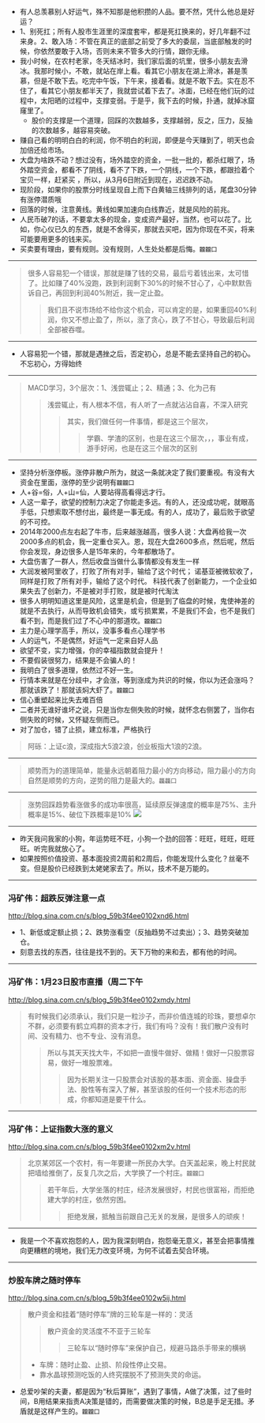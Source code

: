 - 有人总羡慕别人好运气，殊不知那是他积攒的人品。要不然，凭什么他总是好运？
- 1、别死扛；所有人股市生涯里的深度套牢，都是死扛换来的，好几年翻不过来身。2、敢入场：不管在真正的底部之前受了多大的委屈，当底部触发的时候，你依然要敢于入场，否则未来不管多大的行情，跟你无缘。
- 我小时候，在农村老家，冬天结冰时，我们家后面的坑里，很多小朋友去滑冰。我那时候小，不敢，就站在岸上看。看其它小朋友在湖上滑冰，甚是羡慕，但是不敢下去。吃完中午饭，下午来，接着看。就是不敢下去。实在忍不住了，看其它小朋友都半天了，我就尝试着下去了。冰面，已经在他们玩的过程中，太阳晒的过程中，支撑变弱。于是乎，我下去的时候，扑通，就掉冰窟窿里了。
  - 股价的支撑是一个道理，回踩的次数越多，支撑越弱，反之，压力，反抽的次数越多，越容易突破。
- 赚自己看的明明白白的利润，你不明白的利润，即便是今天赚到了，明天也会加倍还给市场。
- 大盘为啥跌不动？想过没有，场外踏空的资金，一批一批的，都杀红眼了，场外踏空资金，都看不了阴线，看不了下跌，一个阴线，一个下跌，都跟捡着个宝贝一样，赶紧买 ，所以，从3月6日附近到现在，迟迟跌不动。
- 现阶段，如果你的股票分时线呈现自上而下白黄轴三线排列的话，尾盘30分钟有涨停潜质哦
- 回落的时候，注意黄线。黄线如果加速向白线靠近，就是风险的前兆。
- 人民币破7的话，不要拿太多的现金，变成资产最好，当然，也可以花了。比如，你心仪已久的东西，就是不舍得买，那就去买吧，因为你现在不买，将来可能要用更多的钱来买。
- 买卖要有理由，要有规则。没有规则，人生处处都是后悔。`龖龖囗`
---
>很多人容易犯一个错误，那就是赚了钱的交易，最后亏着钱出来，太可惜了。比如赚了40%没跑，跌到利润剩下30%的时候不甘心了，心中默默告诉自己，再回到利润40%附近，我一定止盈。
>>我们且不说市场给不给你这个机会，可以肯定的是，如果重回40%利润，你又不想止盈了，所以，涨了贪心，跌了不甘心，导致最后利润全部被吞噬。
---
- 人容易犯一个错，那就是遇挫之后，否定初心，总是不能去坚持自己的初心。不忘初心，方得始终
---
>MACD学习，3个层次：1、浅尝辄止；2、精通；3、化为己有
>>浅尝辄止，有人根本不信，有人听了一点就沾沾自喜，不深入研究
>>>其实，我们做任何一件事情，都是这三个层次，
>>>>学霸、学渣的区别，也是在这三个层次，，，事业有成，游手好闲，也是在这三个层次的区别
---
- 坚持分析涨停板。涨停非散户所为，就这一条就决定了我们要重视。有没有大资金在里面，涨停的至少说明有`龖龖囗`
- 人+谷=俗，人+山=仙，人要站得高看得远才行。
- 人这一辈子，欲望的控制力决定了你能走多远。有的人，还没成功呢，就眼高手低，只想索取不想付出，最终是一事无成。有的人，成功了，最后败于欲望的不可控。
- 2014年2000点左右起了牛市，后来越涨越高，很多人说：大盘再给我一次2000多点的机会，我一定重仓买入。恩，现在大盘2600多点，然后呢，然后你会发现，身边很多人是15年来的，今年都散场了。
- 大盘伤害了一群人，然后收盘当做什么事情都没有发生一样
- 大润发被阿里收了，打败了所有对手，输给了这个时代； 诺基亚被微软收了，同样是打败了所有对手，输给了这个时代。 科技代表了创新能力，一个企业如果失去了创新力，不是被对手打败，就是被时代淘汰
- 很多人明明知道这里是风险，这里是机会，但是到了临盘的时候，鬼使神差的就是不去执行，从而导致机会错失，或亏损累累，不是我们不会，也不是我们看不到，而是我们过了不心中的那道坎。`龖龖囗`
- 主力是心理学高手，所以，没事多看点心理学书
- 人的运气，不是偶然，好运气一定来自好人品
- 欲望不变，实力增强，你的幸福指数就会提升！
- 不要假装很努力，结果是不会骗人的！
- 我明白了很多道理，依然过不好一生。
- 行情本来就是在分歧中，才会涨，等到涨成为共识的时候，你以为还会涨吗？那就该跌了！那就该焖大虾了。`龖龖囗`
- 信心重塑起来比失去难百倍
- 二者并无谁好谁坏之说，只是当你左侧失败的时候，就怀念右侧罢了，当你右侧失败的时候，又怀疑左侧而已。
- 对了加仓，错了止损，建立标准，严格执行
>阿砾：上证c浪，深成指大5浪2浪，创业板指大1浪的2浪。
---
>顺势而为的道理简单，能量永远朝着阻力最小的方向移动，阻力最小的方向自然是顺势的方向，逆势的阻力是最大的。`龘龘囗`
---
>涨势回踩趋势看涨做多的成功率很高，延续原反弹速度的概率是75%、主升概率是15%、破位下跌概率是10%
![](http://album.sina.com.cn/pic/001DQGn4zy7iR5snx8W56)
---
- 昨天我问我家的小狗，年运势旺不旺，小狗一个劲的回答：旺旺，旺旺，旺旺旺。听完我就放心了。
- 如果按照价值投资、基本面投资2周前和2周后，你能发现什么变化？丝毫不变。但是股价已经跌到太姥姥家去了。所以，技术不是万能的。
---
### 冯矿伟：超跌反弹注意一点
http://blog.sina.com.cn/s/blog_59b3f4ee0102xnd6.html
- 1、新低或定额止损；2、跌势涨看空（反抽趋势不过卖出）；3、趋势突破加仓。
- 刻意去找的东西，往往是找不到的。天下万物的来和去，都有他的时间。
---
### 冯矿伟：1月23日股市直播（周二下午
http://blog.sina.com.cn/s/blog_59b3f4ee0102xmdy.html
>有时候我们必须承认，我们只是一粒沙子，而非价值连城的珍珠，要想卓尔不群，必须要有鹤立鸡群的资本才行，我们有吗？没有！我们散户没有时间、没有精力、也不专业、没有消息。
>>所以与其天天找大牛，不如把一直慢牛做好、做精！做好一只股票容易，做好一堆股票难。
>>>因为长期关注一只股票会对该股的基本面、资金面、操盘手法、股性等有深入了解，甚至该股的任何一个技术形态的形成，你都知道是要干什么。
---
### 冯矿伟：上证指数大涨的意义
http://blog.sina.com.cn/s/blog_59b3f4ee0102xm2v.html
>北京某郊区一个农村，有一年要建一所民办大学。白天盖起来，晚上村民就把墙给推倒了，反复几次之后，大学换了一个村庄。`龖龖囗`
>>若干年后，大学坐落的村庄，经济发展很好，村民也很富裕，而拒绝建大学的村庄，依然穷困。
>>>拒绝发展，抵触当前跟自己无关的发展，是很多人的顽疾！
---
- 我是一个不喜欢抱怨的人，因为我深刻明白，抱怨毫无意义，甚至会把事情推向更糟糕的境地，我们无力改变环境，为何不试着去契合环境。
---
### 炒股车牌之随时停车
http://blog.sina.com.cn/s/blog_59b3f4ee0102w5ij.html
>散户资金和挂着“随时停车”牌的三轮车是一样的：灵活
>>散户资金的灵活度不不亚于三轮车
>>>三轮车以“随时停车”来保护自己，规避马路杀手带来的横祸
>- 车牌：随时止盈、止损、阶段性停止交易。
>- 靠水晶球预测吃饭的人终究摆脱不了预测失灵的命运。
- 总爱吵架的夫妻，都是因为“秋后算账”，遇到了事情，A做了决策，过了些时间，B用结果来指责A决策是错的，而需要做决策的时候，B总是手足无措。矛盾就是这样产生的。`龖龖囗`